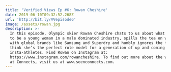 ```yaml
---
title: 'Verified Views Ep #6: Rowan Cheshire'
date: 2019-06-10T09:32:52.268Z
url: 'http://bit.ly/VVepisode6'
image: /assets/rowan.jpg
description: >-
  In this episode, Olympic skier Rowan Cheshire chats to us about what it’s like
  to be a young woman in a male dominated industry, spills the tea on working
  with global brands like Samsung and Superdry and humbly ignores the fact we
  think she’s the perfect role model for a generation of up and coming
  insta-athletes. Find Rowan on Instagram at:
  https://www.instagram.com/rowancheshire. To find out more about the work we do
  at Connects, visit us at www.seenconnects.com.
---
```


